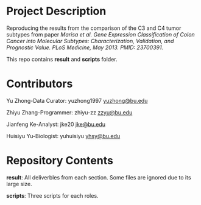 # Project Description

Reproducing the results from the comparison of the C3 and C4 tumor subtypes from paper *Marisa et al. Gene Expression Classification of Colon Cancer into Molecular Subtypes: Characterization, Validation, and Prognostic Value. PLoS Medicine, May 2013. PMID: 23700391*. 

This repo contains **result** and **scripts** folder.

# Contributors

Yu Zhong-Data Curator: yuzhong1997 yuzhong@bu.edu

Zhiyu Zhang-Programmer: zhiyu-zz zzyu@bu.edu

Jianfeng Ke-Analyst: jke20 jke@bu.edu

Huisiyu Yu-Biologist: yuhuisiyu yhsy@bu.edu


# Repository Contents

**result**: All deliverbles from each section. Some files are ignored due to its large size.

**scripts**: Three scripts for each roles. 
